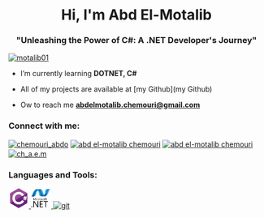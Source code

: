 <h1 align="center">Hi, I'm Abd El-Motalib</h1>
<h3 align="center">"Unleashing the Power of C#: A .NET Developer's Journey"</h3>

<p align="left"> <a href="https://github.com/ryo-ma/github-profile-trophy"><img src="https://github-profile-trophy.vercel.app/?username=motalib01" alt="motalib01" /></a> </p>

- I’m currently learning **DOTNET, C#**

- All of my projects are available at [my Github](my Github)

- Ow to reach me **abdelmotalib.chemouri@gmail.com**

<h3 align="left">Connect with me:</h3>
<p align="left">
<a href="https://twitter.com/chemouri_abdo" target="blank"><img align="center" src="https://raw.githubusercontent.com/rahuldkjain/github-profile-readme-generator/master/src/images/icons/Social/twitter.svg" alt="chemouri_abdo" height="30" width="40" /></a>
<a href="https://linkedin.com/in/abd el-motalib chemouri" target="blank"><img align="center" src="https://raw.githubusercontent.com/rahuldkjain/github-profile-readme-generator/master/src/images/icons/Social/linked-in-alt.svg" alt="abd el-motalib chemouri" height="30" width="40" /></a>
<a href="https://fb.com/abd el-motalib chemouri" target="blank"><img align="center" src="https://raw.githubusercontent.com/rahuldkjain/github-profile-readme-generator/master/src/images/icons/Social/facebook.svg" alt="abd el-motalib chemouri" height="30" width="40" /></a>
<a href="https://instagram.com/ch_a.e.m" target="blank"><img align="center" src="https://raw.githubusercontent.com/rahuldkjain/github-profile-readme-generator/master/src/images/icons/Social/instagram.svg" alt="ch_a.e.m" height="30" width="40" /></a>
</p>

<h3 align="left">Languages and Tools:</h3>
<p align="left"> <a href="https://www.w3schools.com/cs/" target="_blank" rel="noreferrer"> <img src="https://raw.githubusercontent.com/devicons/devicon/master/icons/csharp/csharp-original.svg" alt="csharp" width="40" height="40"/> </a> <a href="https://dotnet.microsoft.com/" target="_blank" rel="noreferrer"> <img src="https://raw.githubusercontent.com/devicons/devicon/master/icons/dot-net/dot-net-original-wordmark.svg" alt="dotnet" width="40" height="40"/> </a> <a href="https://git-scm.com/" target="_blank" rel="noreferrer"> <img src="https://www.vectorlogo.zone/logos/git-scm/git-scm-icon.svg" alt="git" width="40" height="40"/> </a> </p>
